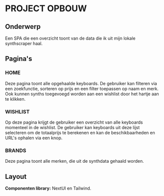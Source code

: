 # PROJECT OPBOUW

## Onderwerp
Een SPA die een overzicht toont van de data die ik uit mijn lokale synthscraper haal.


## Pagina's
### HOME
Deze pagina toont alle opgehaalde keyboards. De gebruiker kan filteren via een zoekfunctie, sorteren op prijs en een filter
toepassen op naam en merk. Ook kunnen synths toegevoegd worden aan een wishlist door het hartje aan te klikken.

### WISHLIST
Op deze pagina krijgt de gebruiker een overzicht van alle keyboards momenteel in de wishlist. De gebruiker kan keyboards uit deze lijst
selecteren om de totaalprijs te berekenen en kan de beschikbaarheden en URL's ophalen via een knop.

### BRANDS
Deze pagina toont alle merken, die uit de synthdata gehaald worden.


## Layout
**Componenten library:** NextUI en Tailwind.
